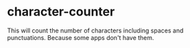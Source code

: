 # character-counter
This will count the number of characters including spaces and punctuations. Because some apps don't have them.
